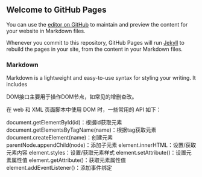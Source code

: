 ## Welcome to GitHub Pages

You can use the [editor on GitHub](https://github.com/ChiehH/Chieh.GitHub.io/edit/gh-pages/index.md) to maintain and preview the content for your website in Markdown files.

Whenever you commit to this repository, GitHub Pages will run [Jekyll](https://jekyllrb.com/) to rebuild the pages in your site, from the content in your Markdown files.

### Markdown

Markdown is a lightweight and easy-to-use syntax for styling your writing. It includes


DOM接口主要用于操作DOM节点，如常见的增删查改。

在 web 和 XML 页面脚本中使用 DOM 时，一些常用的 API 如下：

document.getElementById(id)：根据id获取元素
document.getElementsByTagName(name)：根据tag获取元素
document.createElement(name)：创建元素
parentNode.appendChild(node)：添加子元素
element.innerHTML：设置/获取元素内容
element.styles：设置/获取元素样式
element.setAttribute()：设置元素属性值
element.getAttribute()：获取元素属性值
element.addEventListener()：添加事件绑定
